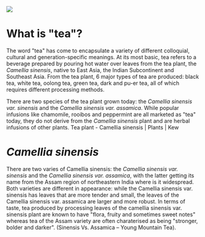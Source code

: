 <a href="https://www.juncture-digital.org"><img src="https://juncture-digital.github.io/juncture/static/images/ve-button.png"></a>

<param ve-config 
title="Tea"    
source-image="https://upload.wikimedia.org/wikipedia/commons/0/0f/Tea_estate_with_pluckers_%28NYPL_Hades-2359839-4044604%29.jpg"   
banner="https://upload.wikimedia.org/wikipedia/commons/0/0f/Tea_estate_with_pluckers_%28NYPL_Hades-2359839-4044604%29.jpg" 
height=100
author="Ciel Haviland, Marie Ngiam, Thais Perez"
layout="vertical">

# What is "tea"?

The word "tea" has come to encapsulate a variety of different colloquial, cultural and generation-specific meanings. At its most basic, tea refers to a beverage prepared by pouring hot water over leaves from the tea plant, the *Camellia sinensis*, native to East Asia, the Indian Subcontinent and Southeast Asia. From the tea plant, 6 major types of tea are produced: black tea, white tea, oolong tea, green tea, dark and pu-er tea, all of which requires different processing methods. 

<param ve-video
               src="lAYRZeDJ4Pc"
			   start="4:12"
			   end="5:13">

There are two species of the tea plant grown today: the *Camellia sinensis var. sinensis* and the *Camellia sinensis var. assamica*. While popular infusions like chamomile, rooibos and peppermint are all marketed as "tea" today, they do not derive from the *Camellia sinensis* plant and are herbal infusions of other plants. Tea plant - Camellia sinensis | Plants | Kew

<param ve-image
	   src="wc:Camellia_sinensis_(14334188917).jpg"
	   caption="Camellia sinensis">
	   
# *Camellia sinensis*


There are two varies of Camellia sinensis: the *Camellia sinensis var. sinensis* and the *Camellia sinensis var. assamica*, with the latter getting its name from the Assam region of northeastern India where is it widespread. Both varieties are different in appearance: while the Camellia sinensis var. sinensis has leaves that are more tender and small, the leaves of the Camellia sinensis var. assamica are larger and more robust. In terms of taste, tea produced by processing leaves of the camellia sinensis var. sinensis plant are known to have "flora, fruity and sometimes sweet notes" whereas tea of the Assam variety are often charaterised as being "stronger, bolder and darker". (Sinensis Vs. Assamica – Young Mountain Tea). 

<param ve-image
	   src="wc:Camellia_sinensis_(14334188917).jpg"
	   caption="Camellia sinensis">






